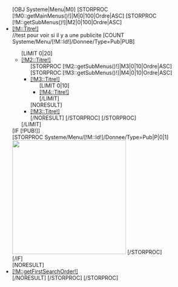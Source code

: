 <script type="text/javascript" src="/Tools/Js/Masonry/masonry.min.js"></script>

<nav id="topnavigation">
	<div class="navbar">
		<div class="navbar-inner">
			<a data-target=".nav-collapse" data-toggle="collapse" class="btn btn-navbar"> <span class="icon-bar"></span> <span class="icon-bar"></span> <span class="icon-bar"></span> </a>
			<div class="nav-collapse collapse">
				<ul class="nav megamenu">
					[OBJ Systeme|Menu|M0]
					[STORPROC [!M0::getMainMenus()!]|M|0|100|Ordre|ASC]
						[STORPROC [!M::getSubMenus()!]|M2|0|100|Ordre|ASC]
						<li class="parent dropdown ">
							<a class="dropdown-toggle" data-toggle="dropdown" href="/[!M::Url!]" onmouseover='$("#container[!M::Id!]").masonry({ "columnWidth": 200, "itemSelector": ".item-menu" });'><span class="menu-title">[!M::Titre!]</span><b class="caret"></b></a>
							<div class="dropdown-menu menu-content mega-cols cols3" [IF [!M::BackgroundImage!]]style="background-image:url(/[!M::BackgroundImage!])"[/IF]>
								<div class="row-fluid">
									//test pour voir si il y a une publicite
									[COUNT Systeme/Menu/[!M::Id!]/Donnee/Type=Pub|PUB]
									<div id="container[!M::Id!]" class="span[IF [!PUB!]]9[ELSE]12[/IF]"  style="position:relative;">
										<ul class="level0 ">
										[LIMIT 0|20]
												<li class="item-menu" style="">
													<a class="" href="/[!M::Url!]/[!M2::Url!]"><span class="menu-title">[!M2::Titre!]</span></a>
													<ul class="level1">
														[STORPROC [!M2::getSubMenus()!]|M3|0|10|Ordre|ASC]
															[STORPROC [!M3::getSubMenus()!]|M4|0|10|Ordre|ASC]
															<li class="">
																<a class="" href="/[!M::Url!]/[!M2::Url!]/[!M3::Url!]"><span class="menu-title">[!M3::Titre!]</span></a>
																<ul class="level2">
																	[LIMIT 0|10]
																	<li class=" ">
																		<a href="/[!M::Url!]/[!M2::Url!]/[!M3::Url!]/[!M4::Url!]"><span class="menu-title">[!M4::Titre!]</span></a>
																	</li>
																	[/LIMIT]
																</ul>
															</li>
															[NORESULT]
																<li class=" ">
																	<a href="/[!M::Url!]/[!M2::Url!]/[!M3::Url!]"><span class="menu-title">[!M3::Titre!]</span></a>
																</li>
															[/NORESULT]
															[/STORPROC]
														[/STORPROC]
													</ul>
												</li>
										[/LIMIT]
										</ul>
									</div>
									[IF [!PUB!]]
										<div class="span3">
											[STORPROC Systeme/Menu/[!M::Id!]/Donnee/Type=Pub|P|0|1]
												<a href="[!P::Alternatif!]"><img src="/[!P::Lien!]" width="300" height="300"/></a>
											[/STORPROC]
										</div>
									[/IF]
								</div>
							</div>
						</li>
						[NORESULT]
						<li class="">
							<a href="/[!M::Url!]"><span class="menu-title">[!M::getFirstSearchOrder!]</span></a>
						</li>
						[/NORESULT]
						[/STORPROC]
					[/STORPROC]
				</ul>
			</div>
		</div>
	</div>
</nav>
